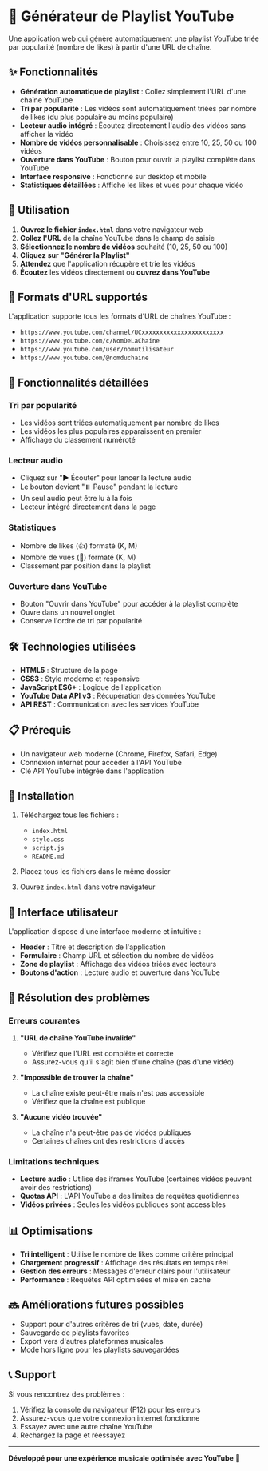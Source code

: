 # 🎵 Générateur de Playlist YouTube

Une application web qui génère automatiquement une playlist YouTube triée par popularité (nombre de likes) à partir d'une URL de chaîne.

## ✨ Fonctionnalités

- **Génération automatique de playlist** : Collez simplement l'URL d'une chaîne YouTube
- **Tri par popularité** : Les vidéos sont automatiquement triées par nombre de likes (du plus populaire au moins populaire)
- **Lecteur audio intégré** : Écoutez directement l'audio des vidéos sans afficher la vidéo
- **Nombre de vidéos personnalisable** : Choisissez entre 10, 25, 50 ou 100 vidéos
- **Ouverture dans YouTube** : Bouton pour ouvrir la playlist complète dans YouTube
- **Interface responsive** : Fonctionne sur desktop et mobile
- **Statistiques détaillées** : Affiche les likes et vues pour chaque vidéo

## 🚀 Utilisation

1. **Ouvrez le fichier `index.html`** dans votre navigateur web
2. **Collez l'URL** de la chaîne YouTube dans le champ de saisie
3. **Sélectionnez le nombre de vidéos** souhaité (10, 25, 50 ou 100)
4. **Cliquez sur "Générer la Playlist"**
5. **Attendez** que l'application récupère et trie les vidéos
6. **Écoutez** les vidéos directement ou **ouvrez dans YouTube**

## 📝 Formats d'URL supportés

L'application supporte tous les formats d'URL de chaînes YouTube :

- `https://www.youtube.com/channel/UCxxxxxxxxxxxxxxxxxxxxxxx`
- `https://www.youtube.com/c/NomDeLaChaine`
- `https://www.youtube.com/user/nomutilisateur`
- `https://www.youtube.com/@nomduchaine`

## 🎯 Fonctionnalités détaillées

### Tri par popularité
- Les vidéos sont triées automatiquement par nombre de likes
- Les vidéos les plus populaires apparaissent en premier
- Affichage du classement numéroté

### Lecteur audio
- Cliquez sur "▶️ Écouter" pour lancer la lecture audio
- Le bouton devient "⏸️ Pause" pendant la lecture
- Un seul audio peut être lu à la fois
- Lecteur intégré directement dans la page

### Statistiques
- Nombre de likes (👍) formaté (K, M)
- Nombre de vues (👀) formaté (K, M)
- Classement par position dans la playlist

### Ouverture dans YouTube
- Bouton "Ouvrir dans YouTube" pour accéder à la playlist complète
- Ouvre dans un nouvel onglet
- Conserve l'ordre de tri par popularité

## 🛠️ Technologies utilisées

- **HTML5** : Structure de la page
- **CSS3** : Style moderne et responsive
- **JavaScript ES6+** : Logique de l'application
- **YouTube Data API v3** : Récupération des données YouTube
- **API REST** : Communication avec les services YouTube

## 📋 Prérequis

- Un navigateur web moderne (Chrome, Firefox, Safari, Edge)
- Connexion internet pour accéder à l'API YouTube
- Clé API YouTube intégrée dans l'application

## 🔧 Installation

1. Téléchargez tous les fichiers :
   - `index.html`
   - `style.css`
   - `script.js`
   - `README.md`

2. Placez tous les fichiers dans le même dossier

3. Ouvrez `index.html` dans votre navigateur

## 🎨 Interface utilisateur

L'application dispose d'une interface moderne et intuitive :

- **Header** : Titre et description de l'application
- **Formulaire** : Champ URL et sélection du nombre de vidéos
- **Zone de playlist** : Affichage des vidéos triées avec lecteurs
- **Boutons d'action** : Lecture audio et ouverture dans YouTube

## 🐛 Résolution des problèmes

### Erreurs courantes

1. **"URL de chaîne YouTube invalide"**
   - Vérifiez que l'URL est complète et correcte
   - Assurez-vous qu'il s'agit bien d'une chaîne (pas d'une vidéo)

2. **"Impossible de trouver la chaîne"**
   - La chaîne existe peut-être mais n'est pas accessible
   - Vérifiez que la chaîne est publique

3. **"Aucune vidéo trouvée"**
   - La chaîne n'a peut-être pas de vidéos publiques
   - Certaines chaînes ont des restrictions d'accès

### Limitations techniques

- **Lecture audio** : Utilise des iframes YouTube (certaines vidéos peuvent avoir des restrictions)
- **Quotas API** : L'API YouTube a des limites de requêtes quotidiennes
- **Vidéos privées** : Seules les vidéos publiques sont accessibles

## 📊 Optimisations

- **Tri intelligent** : Utilise le nombre de likes comme critère principal
- **Chargement progressif** : Affichage des résultats en temps réel
- **Gestion des erreurs** : Messages d'erreur clairs pour l'utilisateur
- **Performance** : Requêtes API optimisées et mise en cache

## 🔜 Améliorations futures possibles

- Support pour d'autres critères de tri (vues, date, durée)
- Sauvegarde de playlists favorites
- Export vers d'autres plateformes musicales
- Mode hors ligne pour les playlists sauvegardées

## 📞 Support

Si vous rencontrez des problèmes :

1. Vérifiez la console du navigateur (F12) pour les erreurs
2. Assurez-vous que votre connexion internet fonctionne
3. Essayez avec une autre chaîne YouTube
4. Rechargez la page et réessayez

---

**Développé pour une expérience musicale optimisée avec YouTube** 🎵 